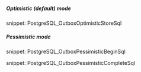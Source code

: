 <!-- markdownlint-disable MD041 -->
##### Optimistic (default) mode

snippet: PostgreSQL_OutboxOptimisticStoreSql

##### Pessimistic mode

snippet: PostgreSQL_OutboxPessimisticBeginSql

snippet: PostgreSQL_OutboxPessimisticCompleteSql
